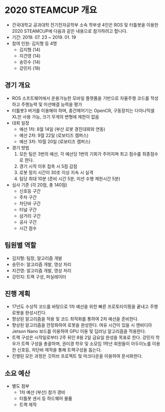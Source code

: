 # 2020 STEAMCUP 개요
- 건국대학교 공과대학 전기전자공학부 소속 학부생 4인은 ROS 및 터틀봇을 이용한 2020 STEAMCUP에 다음과 같은 내용으로 참가하려고 합니다.
- 기간: 2019. 07. 23 ~ 2019. 01. 19
- 참여 인원: 김지형 등 4명
  - 김지형 (14)
  - 지건영 (14)
  - 송민수 (14)
  - 강민지 (18)
## 경기 개요
  - ROS 소프트웨어에서 운용가능한 모바일 플랫폼을 기반으로 자율주행 코드를 작성하고 주행능력 및 미션해결 능력을 평가
  - 터틀봇3 버거를 이용해야 하며, 중간제어기는 OpenCR, 구동장치는 다이나믹셀 XL만 사용 가능, 크기 무게의 변형에 제한이 없음
- 대회 일정
  - 예선 1차: 8월 14일 (부산 로봇 경진대회와 연동)
  - 예선 2차: 9월 22일 (로보티즈 캠퍼스)
  - 예선 3차: 10월 20일 (로보티즈 캠퍼스)
- 경기 방법
  1. 모든 팀은 3번의 예선, 각 예선당 1번의 기회가 주어지며 최고 점수를 최종점수로 한다.
  2. 경기 시작 이후 접촉 시 5점 감점
  3. 로봇 정지 시간이 30초 이상 지속 시 실격
  4. 팀당 최대 10분 (준비 시간 5분, 미션 수행 제한시간 5분)
- 심사 기준 (각 20점, 총 140점)
  - 신호등 구간
  - 주차 구간
  - 차단바 구간
  - 터널 구간
  - 삼거리 구간
  - 공사 구간
  - 시간 점수
## 팀원별 역할
  - 김지형: 팀장, 알고리즘 개발
  - 송민수: 알고리즘 개발, 영상 처리
  - 지건영: 알고리즘 개발, 영상 처리
  - 강민지: 트랙 구성, 퍼실레이터
## 진행 계획
  - 17년도 수상작 코드를 바탕으로 1차 예선을 위한 빠른 프로토타이핑을 끝내고 주행 로봇을 완성시킨다.
  - 향상된 알고리즘을 적용 및 코드 최적화를 통하여 2차 예선을 준비한다.
  - 향상된 알고리즘을 안정화하여 로봇을 완성한다. 여유 시간이 있을 시 엔비디아 Jetson Nano 보드를 이용하여 GPU 이용 및 딥러닝 알고리즘을 적용한다.
  - 트랙 구성은 시작일로부터 2주 뒤인 8웡 2일 금요일 완성을 목표로 한다. 강민지 학우가 트랙 구성을 총괄하며, 권미경 학우 및 소모임 1학년 회원들이 아두이노를 이용한 신호등, 차단바 제작을 통해 트랙구성을 돕는다.
  - 진행된 모든 과정은 깃허브 프로젝트 및 마크다운을 이용하여 문서화한다.
## 소요 예산
- 별도 첨부
  - 1차 예선 (부산) 참가 경비
  - 터틀봇 센서 등 하드웨어 물품
  - 트랙 제작